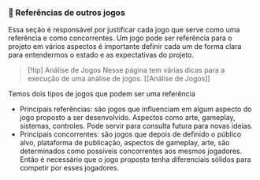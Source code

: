 ### 📂 Referências de outros jogos

Essa seção é responsável por justificar cada jogo que serve como uma referência e como concorrentes. Um jogo pode ser referência para o projeto em vários aspectos é importante definir cada um de forma clara para entendermos o estado e as expectativas do projeto.

> [!tip] Análise de Jogos
> Nesse página tem várias dicas para a execução de uma análise de jogos. 
> [[Análise de Jogos]]

Temos dois tipos de jogos que podem ser uma referência

- Principais referências: são jogos que influenciam em algum aspecto do jogo proposto a ser desenvolvido. Aspectos como arte, gameplay, sistemas, controles. Pode servir para consulta futura para novas ideias.
- Principais concorrentes: são jogos que depois de definido o público alvo, plataforma de publicação, aspectos de gameplay, arte, são determinados como possíveis concorrentes aos mesmos jogadores. Então é necessário que o jogo proposto tenha diferenciais sólidos para competir por esses jogadores.